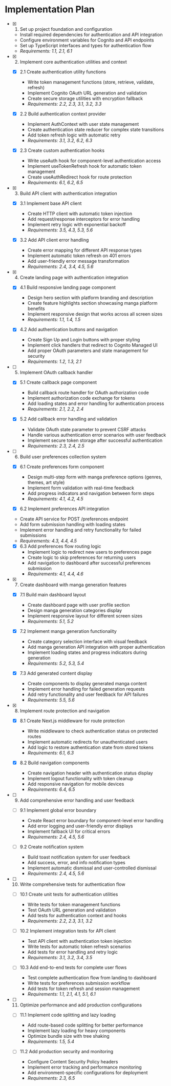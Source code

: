# Implementation Plan

- [x] 1. Set up project foundation and configuration

  - Install required dependencies for authentication and API integration
  - Configure environment variables for Cognito and API endpoints
  - Set up TypeScript interfaces and types for authentication flow
  - _Requirements: 1.1, 2.1, 6.1_

- [x] 2. Implement core authentication utilities and context

  - [x] 2.1 Create authentication utility functions

    - Write token management functions (store, retrieve, validate, refresh)
    - Implement Cognito OAuth URL generation and validation
    - Create secure storage utilities with encryption fallback
    - _Requirements: 2.2, 2.3, 3.1, 3.2, 3.3_

  - [x] 2.2 Build authentication context provider

    - Implement AuthContext with user state management
    - Create authentication state reducer for complex state transitions
    - Add token refresh logic with automatic retry
    - _Requirements: 3.1, 3.2, 6.2, 6.3_

  - [x] 2.3 Create custom authentication hooks
    - Write useAuth hook for component-level authentication access
    - Implement useTokenRefresh hook for automatic token management
    - Create useAuthRedirect hook for route protection
    - _Requirements: 6.1, 6.2, 6.5_

- [x] 3. Build API client with authentication integration

  - [x] 3.1 Implement base API client

    - Create HTTP client with automatic token injection
    - Add request/response interceptors for error handling
    - Implement retry logic with exponential backoff
    - _Requirements: 3.5, 4.3, 5.3, 5.6_

  - [x] 3.2 Add API client error handling
    - Create error mapping for different API response types
    - Implement automatic token refresh on 401 errors
    - Add user-friendly error message transformation
    - _Requirements: 2.4, 3.4, 4.5, 5.6_

- [x] 4. Create landing page with authentication integration

  - [x] 4.1 Build responsive landing page component

    - Design hero section with platform branding and description
    - Create feature highlights section showcasing manga platform benefits
    - Implement responsive design that works across all screen sizes
    - _Requirements: 1.1, 1.4, 1.5_

  - [x] 4.2 Add authentication buttons and navigation
    - Create Sign Up and Login buttons with proper styling
    - Implement click handlers that redirect to Cognito Managed UI
    - Add proper OAuth parameters and state management for security
    - _Requirements: 1.2, 1.3, 2.1_

- [ ] 5. Implement OAuth callback handler

  - [x] 5.1 Create callback page component

    - Build callback route handler for OAuth authorization code
    - Implement authorization code exchange for tokens
    - Add loading states and error handling for authentication process
    - _Requirements: 2.1, 2.2, 2.4_

  - [x] 5.2 Add callback error handling and validation
    - Validate OAuth state parameter to prevent CSRF attacks
    - Handle various authentication error scenarios with user feedback
    - Implement secure token storage after successful authentication
    - _Requirements: 2.3, 2.4, 2.5_

- [ ] 6. Build user preferences collection system

  - [x] 6.1 Create preferences form component

    - Design multi-step form with manga preference options (genres, themes, art style)
    - Implement form validation with real-time feedback
    - Add progress indicators and navigation between form steps
    - _Requirements: 4.1, 4.2, 4.5_

  - [x] 6.2 Implement preferences API integration

  - Create API service for POST /preferences endpoint
  - Add form submission handling with loading states
  - Implement error handling and retry functionality for failed submissions
  - _Requirements: 4.3, 4.4, 4.5_

  - [x] 6.3 Add preferences flow routing logic
    - Implement logic to redirect new users to preferences page
    - Create logic to skip preferences for returning users
    - Add navigation to dashboard after successful preferences submission
    - _Requirements: 4.1, 4.4, 4.6_

- [x] 7. Create dashboard with manga generation features

  - [x] 7.1 Build main dashboard layout

    - Create dashboard page with user profile section
    - Design manga generation categories display
    - Implement responsive layout for different screen sizes
    - _Requirements: 5.1, 5.2_

  - [x] 7.2 Implement manga generation functionality

    - Create category selection interface with visual feedback
    - Add manga generation API integration with proper authentication
    - Implement loading states and progress indicators during generation
    - _Requirements: 5.2, 5.3, 5.4_

  - [x] 7.3 Add generated content display
    - Create components to display generated manga content
    - Implement error handling for failed generation requests
    - Add retry functionality and user feedback for API failures
    - _Requirements: 5.5, 5.6_

- [x] 8. Implement route protection and navigation

  - [x] 8.1 Create Next.js middleware for route protection

    - Write middleware to check authentication status on protected routes
    - Implement automatic redirects for unauthenticated users
    - Add logic to restore authentication state from stored tokens
    - _Requirements: 6.1, 6.3_

  - [x] 8.2 Build navigation components
    - Create navigation header with authentication status display
    - Implement logout functionality with token cleanup
    - Add responsive navigation for mobile devices
    - _Requirements: 6.4, 6.5_

- [ ] 9. Add comprehensive error handling and user feedback

  - [ ] 9.1 Implement global error boundary

    - Create React error boundary for component-level error handling
    - Add error logging and user-friendly error displays
    - Implement fallback UI for critical errors
    - _Requirements: 2.4, 4.5, 5.6_

  - [ ] 9.2 Create notification system
    - Build toast notification system for user feedback
    - Add success, error, and info notification types
    - Implement automatic dismissal and user-controlled dismissal
    - _Requirements: 2.4, 4.5, 5.6_

- [ ] 10. Write comprehensive tests for authentication flow

  - [ ] 10.1 Create unit tests for authentication utilities

    - Write tests for token management functions
    - Test OAuth URL generation and validation
    - Add tests for authentication context and hooks
    - _Requirements: 2.2, 2.3, 3.1, 3.2_

  - [ ] 10.2 Implement integration tests for API client

    - Test API client with authentication token injection
    - Write tests for automatic token refresh scenarios
    - Add tests for error handling and retry logic
    - _Requirements: 3.1, 3.2, 3.4, 3.5_

  - [ ] 10.3 Add end-to-end tests for complete user flows
    - Test complete authentication flow from landing to dashboard
    - Write tests for preferences submission workflow
    - Add tests for token refresh and session management
    - _Requirements: 1.1, 2.1, 4.1, 5.1, 6.1_

- [ ] 11. Optimize performance and add production configurations

  - [ ] 11.1 Implement code splitting and lazy loading

    - Add route-based code splitting for better performance
    - Implement lazy loading for heavy components
    - Optimize bundle size with tree shaking
    - _Requirements: 1.5, 5.4_

  - [ ] 11.2 Add production security and monitoring
    - Configure Content Security Policy headers
    - Implement error tracking and performance monitoring
    - Add environment-specific configurations for deployment
    - _Requirements: 2.3, 6.5_
